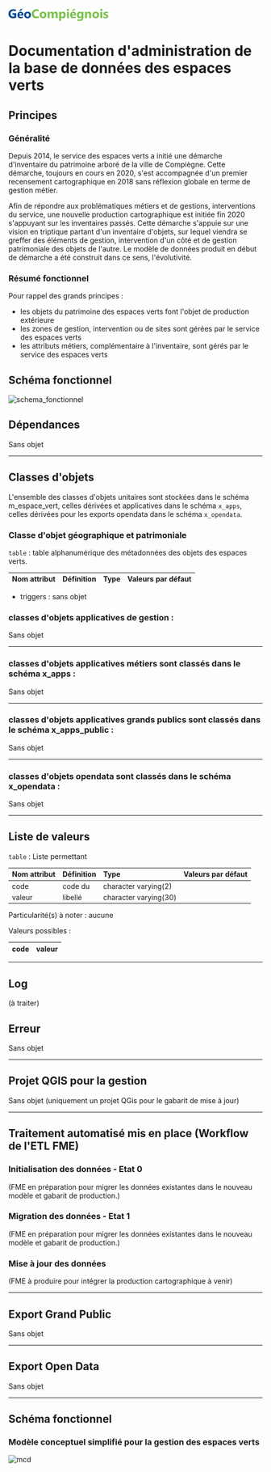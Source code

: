![picto](https://github.com/sigagglocompiegne/orga_gest_igeo/blob/master/doc/img/geocompiegnois_2020_reduit_v2.png)

# Documentation d'administration de la base de données des espaces verts #

## Principes
 ### Généralité
 
Depuis 2014, le service des espaces verts a initié une démarche d'inventaire du patrimoine arboré de la ville de Compiègne. Cette démarche, toujours en cours en 2020, s'est accompagnée d'un premier recensement cartographique en 2018 sans réflexion globale en terme de gestion métier.

Afin de répondre aux problématiques métiers et de gestions, interventions du service, une nouvelle production cartographique est initiée fin 2020 s'appuyant sur les inventaires passés. Cette démarche s'appuie sur une vision en triptique partant d'un inventaire d'objets, sur lequel viendra se greffer des éléments de gestion, intervention d'un côté et de gestion patrimoniale des objets de l'autre. Le modèle de données produit en début de démarche a été construit dans ce sens, l'évolutivité.
 
 ### Résumé fonctionnel
 
Pour rappel des grands principes :

* les objets du patrimoine des espaces verts font l'objet de production extérieure
* les zones de gestion, intervention ou de sites sont gérées par le service des espaces verts
* les attributs métiers, complémentaire à l'inventaire, sont gérés par le service des espaces verts

## Schéma fonctionnel

![schema_fonctionnel]()


## Dépendances

Sans objet

---

## Classes d'objets

L'ensemble des classes d'objets unitaires sont stockées dans le schéma m_espace_vert, celles dérivées et applicatives dans le schéma `x_apps`, celles dérivées pour les exports opendata dans le schéma `x_opendata`.

### Classe d'objet géographique et patrimoniale

`table` : table alphanumérique des métadonnées des objets des espaces verts.

|Nom attribut | Définition | Type  | Valeurs par défaut |
|:---|:---|:---|:---|  


* triggers : sans objet

  
### classes d'objets applicatives de gestion :

Sans objet

---

### classes d'objets applicatives métiers sont classés dans le schéma x_apps :
 
Sans objet

---


### classes d'objets applicatives grands publics sont classés dans le schéma x_apps_public :

Sans objet

---

### classes d'objets opendata sont classés dans le schéma x_opendata :

Sans objet

---

## Liste de valeurs

`table` : Liste permettant 

|Nom attribut | Définition | Type  | Valeurs par défaut |
|:---|:---|:---|:---|    
|code|code du |character varying(2)| |
|valeur|libellé |character varying(30)| |


Particularité(s) à noter : aucune

Valeurs possibles :

|code | valeur |
|:---|:---|  

---


## Log

(à traiter)

## Erreur

Sans objet

---

## Projet QGIS pour la gestion

Sans objet (uniquement un projet QGis pour le gabarit de mise à jour)

---

## Traitement automatisé mis en place (Workflow de l'ETL FME)

### Initialisation des données - Etat 0

(FME en préparation pour migrer les données existantes dans le nouveau modèle et gabarit de production.)

### Migration des données - Etat 1

(FME en préparation pour migrer les données existantes dans le nouveau modèle et gabarit de production.)

### Mise à jour des données

(FME à produire pour intégrer la production cartographique à venir)

---

## Export Grand Public

Sans objet

---

## Export Open Data

Sans objet

---

## Schéma fonctionnel

### Modèle conceptuel simplifié pour la gestion des espaces verts

![mcd]()
